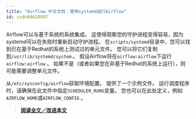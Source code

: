 ```yaml
---
title: "Airflow 中文文档：使用systemd运行Airflow"
id: csdn84628997
---
```


Airflow可以与基于系统的系统集成。 这使得观察您的守护进程变得容易，因为systemd可以在失败时重新启动守护进程。 在`scripts/systemd`目录中，您可以找到已在基于Redhat的系统上测试过的单元文件。 您可以将它们复制到`/usr/lib/systemd/system` 。 假设Airflow将在`airflow:airflow`下运行`airflow:airflow` 。 如果不是（或者如果您在非基于Redhat的系统上运行），则可能需要调整单元文件。

从`/etc/sysconfig/airflow`获取环境配置。 提供了一个示例文件。 运行调度程序时，请确保在此文件中指定`SCHEDULER_RUNS`变量。 您也可以在此处定义，例如`AIRFLOW_HOME`或`AIRFLOW_CONFIG` 。

> [**阅读全文／改进本文**](https://github.com/apachecn/airflow-doc-zh/blob/master/zh/16.md)